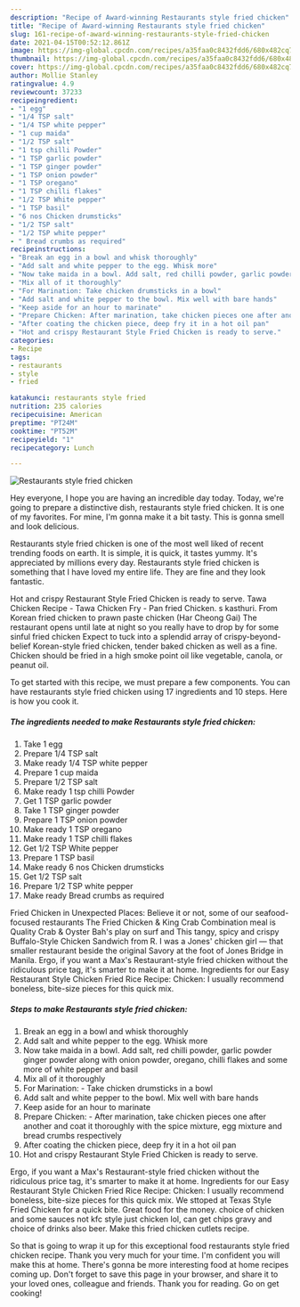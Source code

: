 ```yaml
---
description: "Recipe of Award-winning Restaurants style fried chicken"
title: "Recipe of Award-winning Restaurants style fried chicken"
slug: 161-recipe-of-award-winning-restaurants-style-fried-chicken
date: 2021-04-15T00:52:12.861Z
image: https://img-global.cpcdn.com/recipes/a35faa0c8432fdd6/680x482cq70/restaurants-style-fried-chicken-recipe-main-photo.jpg
thumbnail: https://img-global.cpcdn.com/recipes/a35faa0c8432fdd6/680x482cq70/restaurants-style-fried-chicken-recipe-main-photo.jpg
cover: https://img-global.cpcdn.com/recipes/a35faa0c8432fdd6/680x482cq70/restaurants-style-fried-chicken-recipe-main-photo.jpg
author: Mollie Stanley
ratingvalue: 4.9
reviewcount: 37233
recipeingredient:
- "1 egg"
- "1/4 TSP salt"
- "1/4 TSP white pepper"
- "1 cup maida"
- "1/2 TSP salt"
- "1 tsp chilli Powder"
- "1 TSP garlic powder"
- "1 TSP ginger powder"
- "1 TSP onion powder"
- "1 TSP oregano"
- "1 TSP chilli flakes"
- "1/2 TSP White pepper"
- "1 TSP basil"
- "6 nos Chicken drumsticks"
- "1/2 TSP salt"
- "1/2 TSP white pepper"
- " Bread crumbs as required"
recipeinstructions:
- "Break an egg in a bowl and whisk thoroughly"
- "Add salt and white pepper to the egg. Whisk more"
- "Now take maida in a bowl. Add salt, red chilli powder, garlic powder ginger powder along with onion powder, oregano, chilli flakes and some more of white pepper and basil"
- "Mix all of it thoroughly"
- "For Marination: Take chicken drumsticks in a bowl"
- "Add salt and white pepper to the bowl. Mix well with bare hands"
- "Keep aside for an hour to marinate"
- "Prepare Chicken: After marination, take chicken pieces one after another and coat it thoroughly with the spice mixture, egg mixture and bread crumbs respectively"
- "After coating the chicken piece, deep fry it in a hot oil pan"
- "Hot and crispy Restaurant Style Fried Chicken is ready to serve."
categories:
- Recipe
tags:
- restaurants
- style
- fried

katakunci: restaurants style fried 
nutrition: 235 calories
recipecuisine: American
preptime: "PT24M"
cooktime: "PT52M"
recipeyield: "1"
recipecategory: Lunch

---
```



![Restaurants style fried chicken](https://img-global.cpcdn.com/recipes/a35faa0c8432fdd6/680x482cq70/restaurants-style-fried-chicken-recipe-main-photo.jpg)

Hey everyone, I hope you are having an incredible day today. Today, we're going to prepare a distinctive dish, restaurants style fried chicken. It is one of my favorites. For mine, I'm gonna make it a bit tasty. This is gonna smell and look delicious.

Restaurants style fried chicken is one of the most well liked of recent trending foods on earth. It is simple, it is quick, it tastes yummy. It's appreciated by millions every day. Restaurants style fried chicken is something that I have loved my entire life. They are fine and they look fantastic.

Hot and crispy Restaurant Style Fried Chicken is ready to serve. Tawa Chicken Recipe - Tawa Chicken Fry - Pan fried Chicken. s kasthuri. From Korean fried chicken to prawn paste chicken (Har Cheong Gai) The restaurant opens until late at night so you really have to drop by for some sinful fried chicken Expect to tuck into a splendid array of crispy-beyond-belief Korean-style fried chicken, tender baked chicken as well as a fine. Chicken should be fried in a high smoke point oil like vegetable, canola, or peanut oil.


To get started with this recipe, we must prepare a few components. You can have restaurants style fried chicken using 17 ingredients and 10 steps. Here is how you cook it.

<!--inarticleads1-->

##### The ingredients needed to make Restaurants style fried chicken:

1. Take 1 egg
1. Prepare 1/4 TSP salt
1. Make ready 1/4 TSP white pepper
1. Prepare 1 cup maida
1. Prepare 1/2 TSP salt
1. Make ready 1 tsp chilli Powder
1. Get 1 TSP garlic powder
1. Take 1 TSP ginger powder
1. Prepare 1 TSP onion powder
1. Make ready 1 TSP oregano
1. Make ready 1 TSP chilli flakes
1. Get 1/2 TSP White pepper
1. Prepare 1 TSP basil
1. Make ready 6 nos Chicken drumsticks
1. Get 1/2 TSP salt
1. Prepare 1/2 TSP white pepper
1. Make ready  Bread crumbs as required


Fried Chicken in Unexpected Places: Believe it or not, some of our seafood-focused restaurants The Fried Chicken &amp; King Crab Combination meal is Quality Crab &amp; Oyster Bah&#39;s play on surf and This tangy, spicy and crispy Buffalo-Style Chicken Sandwich from R. I was a Jones&#39; chicken girl — that smaller restaurant beside the original Savory at the foot of Jones Bridge in Manila. Ergo, if you want a Max&#39;s Restaurant-style fried chicken without the ridiculous price tag, it&#39;s smarter to make it at home. Ingredients for our Easy Restaurant Style Chicken Fried Rice Recipe: Chicken: I usually recommend boneless, bite-size pieces for this quick mix. 

<!--inarticleads2-->

##### Steps to make Restaurants style fried chicken:

1. Break an egg in a bowl and whisk thoroughly
1. Add salt and white pepper to the egg. Whisk more
1. Now take maida in a bowl. Add salt, red chilli powder, garlic powder ginger powder along with onion powder, oregano, chilli flakes and some more of white pepper and basil
1. Mix all of it thoroughly
1. For Marination: - Take chicken drumsticks in a bowl
1. Add salt and white pepper to the bowl. Mix well with bare hands
1. Keep aside for an hour to marinate
1. Prepare Chicken: - After marination, take chicken pieces one after another and coat it thoroughly with the spice mixture, egg mixture and bread crumbs respectively
1. After coating the chicken piece, deep fry it in a hot oil pan
1. Hot and crispy Restaurant Style Fried Chicken is ready to serve.


Ergo, if you want a Max&#39;s Restaurant-style fried chicken without the ridiculous price tag, it&#39;s smarter to make it at home. Ingredients for our Easy Restaurant Style Chicken Fried Rice Recipe: Chicken: I usually recommend boneless, bite-size pieces for this quick mix. We sttoped at Texas Style Fried Chicken for a quick bite. Great food for the money. choice of chicken and some sauces not kfc style just chicken lol, can get chips gravy and choice of drinks also beer. Make this fried chicken cutlets recipe. 

So that is going to wrap it up for this exceptional food restaurants style fried chicken recipe. Thank you very much for your time. I'm confident you will make this at home. There's gonna be more interesting food at home recipes coming up. Don't forget to save this page in your browser, and share it to your loved ones, colleague and friends. Thank you for reading. Go on get cooking!
